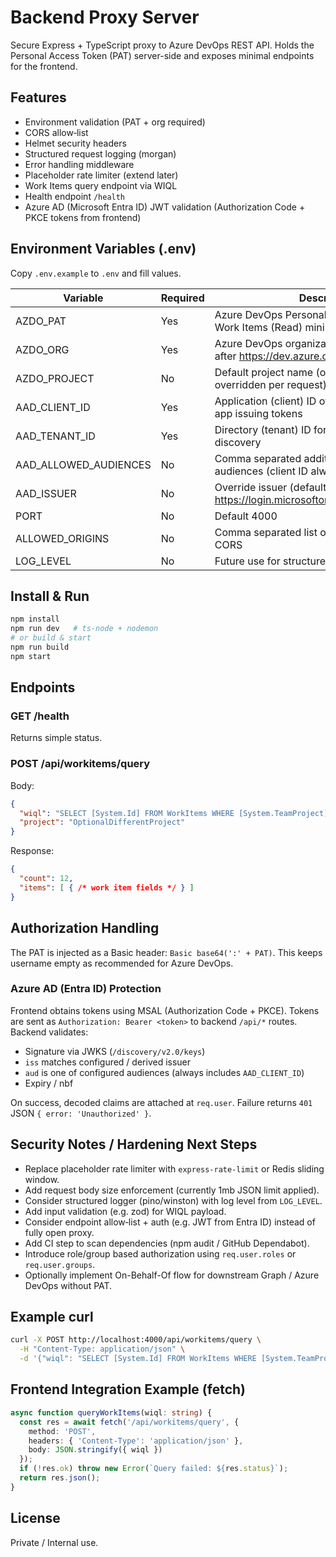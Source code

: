 # Backend Proxy Server

Secure Express + TypeScript proxy to Azure DevOps REST API. Holds the Personal Access Token (PAT) server-side and exposes minimal endpoints for the frontend.

## Features
- Environment validation (PAT + org required)
- CORS allow‑list
- Helmet security headers
- Structured request logging (morgan)
- Error handling middleware
- Placeholder rate limiter (extend later)
- Work Items query endpoint via WIQL
- Health endpoint `/health`
- Azure AD (Microsoft Entra ID) JWT validation (Authorization Code + PKCE tokens from frontend)

## Environment Variables (.env)
Copy `.env.example` to `.env` and fill values.

| Variable | Required | Description |
|----------|----------|-------------|
| AZDO_PAT | Yes | Azure DevOps Personal Access Token (scope: Work Items (Read) minimum) |
| AZDO_ORG | Yes | Azure DevOps organization name (the part after https://dev.azure.com/) |
| AZDO_PROJECT | No | Default project name (optional – can be overridden per request) |
| AAD_CLIENT_ID | Yes | Application (client) ID of your SPA / registered app issuing tokens |
| AAD_TENANT_ID | Yes | Directory (tenant) ID for authority & JWKS discovery |
| AAD_ALLOWED_AUDIENCES | No | Comma separated additional accepted audiences (client ID always allowed) |
| AAD_ISSUER | No | Override issuer (default derived: https://login.microsoftonline.com/{tenant}/v2.0) |
| PORT | No | Default 4000 |
| ALLOWED_ORIGINS | No | Comma separated list of allowed origins for CORS |
| LOG_LEVEL | No | Future use for structured logging |

## Install & Run
```bash
npm install
npm run dev   # ts-node + nodemon
# or build & start
npm run build
npm start
```

## Endpoints
### GET /health
Returns simple status.

### POST /api/workitems/query
Body:
```json
{
  "wiql": "SELECT [System.Id] FROM WorkItems WHERE [System.TeamProject] = 'MyProject' ORDER BY [System.ChangedDate] DESC",
  "project": "OptionalDifferentProject"
}
```
Response:
```json
{
  "count": 12,
  "items": [ { /* work item fields */ } ]
}
```

## Authorization Handling
The PAT is injected as a Basic header: `Basic base64(':' + PAT)`. This keeps username empty as recommended for Azure DevOps.

### Azure AD (Entra ID) Protection
Frontend obtains tokens using MSAL (Authorization Code + PKCE). Tokens are sent as `Authorization: Bearer <token>` to backend `/api/*` routes. Backend validates:
* Signature via JWKS (`/discovery/v2.0/keys`)
* `iss` matches configured / derived issuer
* `aud` is one of configured audiences (always includes `AAD_CLIENT_ID`)
* Expiry / nbf

On success, decoded claims are attached at `req.user`. Failure returns `401` JSON `{ error: 'Unauthorized' }`.

## Security Notes / Hardening Next Steps
- Replace placeholder rate limiter with `express-rate-limit` or Redis sliding window.
- Add request body size enforcement (currently 1mb JSON limit applied).
- Consider structured logger (pino/winston) with log level from `LOG_LEVEL`.
- Add input validation (e.g. zod) for WIQL payload.
- Consider endpoint allow‑list + auth (e.g. JWT from Entra ID) instead of fully open proxy.
- Add CI step to scan dependencies (npm audit / GitHub Dependabot).
 - Introduce role/group based authorization using `req.user.roles` or `req.user.groups`.
 - Optionally implement On-Behalf-Of flow for downstream Graph / Azure DevOps without PAT.

## Example curl
```bash
curl -X POST http://localhost:4000/api/workitems/query \
  -H "Content-Type: application/json" \
  -d '{"wiql": "SELECT [System.Id] FROM WorkItems WHERE [System.TeamProject] = \'MyProject\'"}'
```

## Frontend Integration Example (fetch)
```ts
async function queryWorkItems(wiql: string) {
  const res = await fetch('/api/workitems/query', {
    method: 'POST',
    headers: { 'Content-Type': 'application/json' },
    body: JSON.stringify({ wiql })
  });
  if (!res.ok) throw new Error(`Query failed: ${res.status}`);
  return res.json();
}
```

## License
Private / Internal use.
